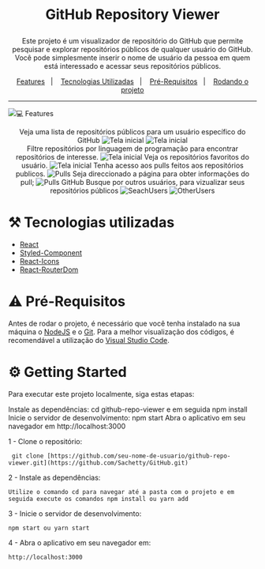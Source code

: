 # <p align="center">GitHub Repository Viewer</p>
<p align="center"> Este projeto é um visualizador de repositório do GitHub que permite pesquisar e explorar repositórios públicos de qualquer usuário do GitHub. Você pode simplesmente inserir o nome de usuário da pessoa em quem está interessado e acessar seus repositórios públicos.</p>
<p align="center">
  <a href="#movie_camera-gifs">Features</a>&nbsp;&nbsp;&nbsp;|&nbsp;&nbsp;&nbsp;
  <a href="#hammer_and_pick-tecnologias-utilizadas">Tecnologias Utilizadas</a>&nbsp;&nbsp;&nbsp;|&nbsp;&nbsp;&nbsp;
  <a href="#warning-pré-requisitos">Pré-Requisitos</a>&nbsp;&nbsp;&nbsp;|&nbsp;&nbsp;&nbsp;
  <a href="#gear-rodando-o-projeto">Rodando o projeto</a>
</p>

---

<p>
  <img src="![image](https://github.com/Sachetty/GitHub/assets/70166153/2015970d-56b2-4289-9a73-211fac6d324b)/>
</p>

# :computer: Features

<p align="center">
  Veja uma lista de repositórios públicos para um usuário específico do GitHub
  <img src="https://github.com/Sachetty/GitHub/assets/70166153/3ebda60c-8427-4a17-9eb3-206176fe2cd4" title="Tela inicial">
<img src="https://github.com/Sachetty/GitHub/assets/70166153/acd55862-fbeb-45f3-8b6c-752568bd5b48" title="Tela inicial"> <br>
  Filtre repositórios por linguagem de programação para encontrar repositórios de interesse.
  <img src="https://github.com/Sachetty/GitHub/assets/70166153/2f5522d1-def8-4826-8175-ccc768cb8203"  title="Tela inicial">
  Veja os repositórios favoritos do usuário.
  <img src="https://github.com/Sachetty/GitHub/assets/70166153/d2ce42a3-d1e7-4da1-8fab-fae248958a16"  title="Tela inicial">
  Tenha acesso aos pulls feitos aos repositórios publicos.
  <img src="https://github.com/Sachetty/GitHub/assets/70166153/6cfe6e84-9edd-43d8-800a-3ffaf7c43b4e" title="Pulls">
  Seja direccionado a página para obter informações do pull;
  <img src="https://github.com/Sachetty/GitHub/assets/70166153/e5f7a5f8-eb96-4521-93d2-ebbdc6869286" title="Pulls GitHub">
  Busque por outros usuários, para vizualizar seus repositórios públicos
  <img src="https://github.com/Sachetty/GitHub/assets/70166153/918a012c-2314-49ed-b6fc-eb10015f2e81" title="SeachUsers">
  <img src="https://github.com/Sachetty/GitHub/assets/70166153/79fb7d3e-41fa-437a-a683-c60cd2945f6e" title="OtherUsers">

</p>

# :hammer_and_pick: Tecnologias utilizadas 
- [React](https://pt-br.reactjs.org/)
- [Styled-Component](https://styled-components.com/)
- [React-Icons](https://react-icons.github.io/react-icons/)
- [React-RouterDom](https://reactrouter.com/en/main)



# :warning: Pré-Requisitos
Antes de rodar o projeto, é necessário que você tenha instalado na sua máquina o [NodeJS](https://nodejs.org/en/) e o [Git](https://git-scm.com/downloads). Para a melhor visualização dos códigos, é recomendável a utilização do [Visual Studio Code](https://code.visualstudio.com/).

# :gear: Getting Started
Para executar este projeto localmente, siga estas etapas:


Instale as dependências: cd github-repo-viewer e em seguida npm install
Inicie o servidor de desenvolvimento: npm start
Abra o aplicativo em seu navegador em http://localhost:3000

1 - Clone o repositório:
```
 git clone [https://github.com/seu-nome-de-usuario/github-repo-viewer.git](https://github.com/Sachetty/GitHub.git)
```

2 - Instale as dependências:
```
Utilize o comando cd para navegar até a pasta com o projeto e em seguida execute os comandos npm install ou yarn add
```

3 - Inicie o servidor de desenvolvimento: 
```
npm start ou yarn start
```
4 - Abra o aplicativo em seu navegador em:
```
http://localhost:3000
```
